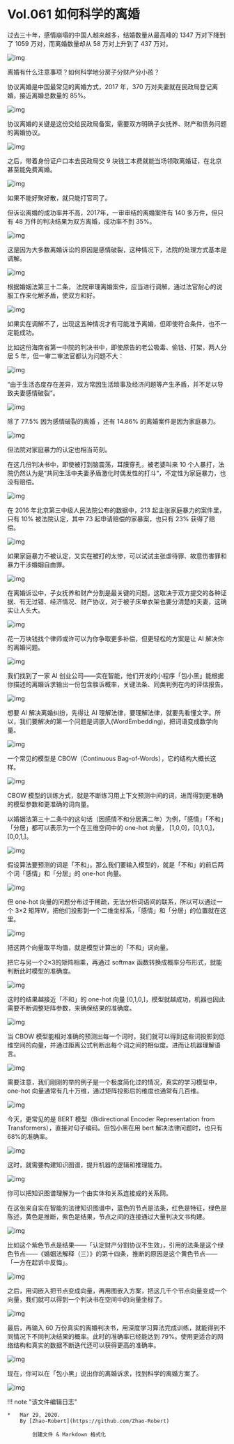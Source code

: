 # Vol.061 如何科学的离婚

过去三十年，感情崩塌的中国人越来越多，结婚数量从最高峰的 1347 万对下降到了 1059 万对，而离婚数量却从 58 万对上升到了 437 万对。

![img](https://paperclip.host/static/U6yRaDu1Nab8AKtDcsDsTD2IxRfqzcXI6dgWQmL9TUSX7CfljVibJ9iaCraD7YQ6kbibiaJx68RddfehU1IMURYDpQ.gif)

离婚有什么注意事项？如何科学地分房子分财产分小孩？

协议离婚是中国最常见的离婚方式，2017 年，370 万对夫妻就在民政局登记离婚，接近离婚总数量的 85%。

![img](https://paperclip.host/static/U6yRaDu1Nab8AKtDcsDsTD2IxRfqzcXI3FEvsYjxicmCrNTUGQkibicp9ahozdzmCfR1od8HfDdVFbWemEDibLcGuQ.gif)

协议离婚的关键是这份交给民政局备案，需要双方明确子女抚养、财产和债务问题的离婚协议。

![img](https://paperclip.host/static/U6yRaDu1Nab8AKtDcsDsTD2IxRfqzcXIu2fyMT8Jcjb8vZ0LibsL5nWF1InbHJicUKiceJnicicKHGUGs5TUTCkvJQw.gif)

之后，带着身份证户口本去民政局交 9 块钱工本费就能当场领取离婚证，在北京甚至能免费离婚。

![img](https://paperclip.host/static/U6yRaDu1Nab8AKtDcsDsTD2IxRfqzcXIoYQOaiaCoiaZAXMrKRjAf11odPgvNsaic2PY4tg1IHlLjTjmCzCIxxAPg.gif)

如果不能好聚好散，就只能打官司了。

但诉讼离婚的成功率并不高，2017年，一审审结的离婚案件有 140 多万件，但只有 48 万件的判决结果为双方离婚，成功率不到 35%。

![img](https://paperclip.host/static/U6yRaDu1Nab8AKtDcsDsTD2IxRfqzcXI5z1lFmZto0nvEdPhcEYxWDfibw5jQ2806XY28yjmATUmHMqDAjdPsvQ.gif)

这是因为大多数离婚诉讼的原因是感情破裂，这种情况下，法院的处理方式基本是调解。

![img](https://paperclip.host/static/U6yRaDu1Nab8AKtDcsDsTD2IxRfqzcXIQiao13bnYDOnKcMChywfD2HKFt3OwXwPKPZHYJRUPackml8NMWULLeg.gif)

根据婚姻法第三十二条， 法院审理离婚案件，应当进行调解，通过法官耐心的说服工作来化解矛盾，使双方和好。

![img](https://paperclip.host/static/U6yRaDu1Nab8AKtDcsDsTD2IxRfqzcXIR3NlVqzhtqS51WE3ESKZXd1k9yTEzoLMk0ohRaSRQ2s7rOiakV78iaow.gif)

如果实在调解不了，出现这五种情况才有可能准予离婚，但即使符合条件，也不一定能成功。

比如这份海南省第一中院的判决书中，即使原告的老公吸毒、偷钱、打架，两人分居 5 年，但一审二审法官都认为问题不大：

![img](https://paperclip.host/static/U6yRaDu1Nab8AKtDcsDsTD2IxRfqzcXIKUt60Pd24tDMK1AW5pdjstpBb0BO3LvjJNDL83tjsW0GBpuiaJ8QnkA.png)

“由于生活态度存在差异，双方常因生活琐事及经济问题等产生矛盾，并不足以导致夫妻感情破裂”。

![img](https://paperclip.host/static/U6yRaDu1Nab8AKtDcsDsTD2IxRfqzcXI1NJeNYscCoOncK8egWX2NSI0XT0IUqLhVfALSR2xEicrrX6Bia1AMgmA.png)

除了 77.5% 因为感情破裂的离婚 ，还有 14.86% 的离婚案件是因为家庭暴力。

![img](https://paperclip.host/static/U6yRaDu1Nab8AKtDcsDsTD2IxRfqzcXI2I3u2EBsndHQ9ia86rPDQcl5R0cZPpGjguDk05L5dQNxbtdiaGN5hS4A.png)

但法院对家庭暴力的认定也相当苛刻。

在这几份判决书中，即使被打到脑震荡，耳膜穿孔，被老婆叫来 10 个人暴打，法院仍然认为是“共同生活中夫妻矛盾激化时偶发性的打斗“，不定性为家庭暴力，也没有赔偿。

![img](https://paperclip.host/static/U6yRaDu1Nab8AKtDcsDsTD2IxRfqzcXI521kxIKku99m0k6Mszyb6b5HNCP0dfiaFsbhiajjDbIysxCbbIicxjLmg.gif)

在 2016 年北京第三中级人民法院公布的数据中，213 起主张家庭暴力的案件里，只有 10% 被法院认定，其中 73 起申请赔偿的家暴案，也只有 23% 获得了赔偿。

![img](https://paperclip.host/static/U6yRaDu1Nab8AKtDcsDsTD2IxRfqzcXIFvkwWFuQzjvloXEKMuZ59ic7ecrdtrJYBTM5ia5f6ezUTJnqxztssgzg.gif)

如果家庭暴力不被认定，又实在被打的太惨，可以试试主张虐待罪、故意伤害罪和暴力干涉婚姻自由罪。

![img](https://paperclip.host/static/U6yRaDu1Nab8AKtDcsDsTD2IxRfqzcXICyerQJdqmax4XFUQqYsib4S2NB5ibTlicVbWeptsnXBBceRM7G5ibJAR5A.gif)

在离婚诉讼中，子女抚养和财产分割是最关键的问题。这取决于双方提交的各种证据、有无过错、经济情况、财产协议，对于被子床单衣架也要分清楚的夫妻，这确实让人头大。

![img](https://paperclip.host/static/U6yRaDu1Nab8AKtDcsDsTD2IxRfqzcXIRTCUPyvscqm2qUQIKcwocS7thYbsudPQPDqsI6LOIwib4mUFlrwPGAQ.gif)

花一万块钱找个律师或许可以为你争取更多补偿，但更轻松的方案是让 AI 解决你的离婚问题。

![img](https://paperclip.host/static/U6yRaDu1Nab8AKtDcsDsTD2IxRfqzcXIojmTx2vlwr3e8rWDU2icCVZibe6Jiazicxd2iaeeIKuWX3KfqRvvF6PMbUw.gif)

我们找到了一家 AI 创业公司——实在智能，他们开发的小程序「包小黑」能根据你描述的离婚诉求输出一份包含胜诉概率，关键法条、同类判例在内的评估报告。

![img](https://paperclip.host/static/U6yRaDu1Nab8AKtDcsDsTD2IxRfqzcXINZiaMty307m5HALfRbkibyic67SgLiaEVicNFhzjKhdNeqAiciaG861deX4Ow.gif)

想要 AI 解决离婚纠纷，先得让 AI 理解法律，要理解法律，就要先看懂文字。所以，我们要解决的第一个问题是词嵌入(WordEmbedding)，把词语变成数学向量。

![img](https://paperclip.host/static/U6yRaDu1Nab8AKtDcsDsTD2IxRfqzcXIJvcT1vL39TfURWJr6ic9ew53vGr8aicBrxhG6vEpkiblic0RvvRAMxxnAA.gif)

一个常见的模型是 CBOW（Continuous Bag-of-Words），它的结构大概长这样。

![img](https://paperclip.host/static/U6yRaDu1Nab8AKtDcsDsTD2IxRfqzcXIQiaMhiaAiaIzBgSuHliaibjX7yVmca1ouKTTQFlqGVmbDO1rgvZgic2hvsNw.gif)

CBOW 模型的训练方式，就是不断练习用上下文预测中间的词，进而得到更准确的模型参数和更准确的词向量。

以婚姻法第三十二条中的这句话（因感情不和分居满二年）为例，「感情」「不和」「分居」都可以表示为一个在三维空间中的 one-hot 向量， [1,0,0]，[0,1,0,]，[0,0,1,]。

![img](https://paperclip.host/static/U6yRaDu1Nab8AKtDcsDsTD2IxRfqzcXI7L24vLgP1tVEgFJ90eoIicJibOzMliaZPTbH0d3KNibHDdFfl5KjsI5tcw.gif)

假设算法要预测的词是「不和」。那么我们要输入模型的，就是「不和」的前后两个词「感情」和「分居」的 one-hot 向量。

![img](https://paperclip.host/static/U6yRaDu1Nab8AKtDcsDsTD2IxRfqzcXIa3hNTrRrZ4RY37t1To9m3tVT5DBYW8nYibgd0PtAibyoqJsI9ic1cuvUQ.gif)

但 one-hot 向量的问题分布过于稀疏，无法分析词语间的联系，所以可以通过一个 3×2 矩阵W，把他们投影到一个二维坐标系，「感情」和「分居」的位置就在这里。

![img](https://paperclip.host/static/U6yRaDu1Nab8AKtDcsDsTD2IxRfqzcXIqkoLgicKbK9LG02xTWsDkus2CLHeyQ0u4A10Qj2F3nAicbyg81LYWaYA.gif)

把这两个向量取平均值，就是模型计算出的「不和」词向量。

把它与另一个2×3的矩阵相乘，再通过 softmax 函数转换成概率分布形式，就能判断此时模型的准确度。

![img](https://paperclip.host/static/U6yRaDu1Nab8AKtDcsDsTD2IxRfqzcXImvSCEADTfYE5rVFDQkA2j1Ld5b9ba47T69nkYyFh11e2ZotvAUGpeg.gif)

这时的结果越接近「不和」的 one-hot 向量 [0,1,0,]，模型就越成功，机器也因此需要不断调整矩阵参数，来确保结果的准确度。

![img](https://paperclip.host/static/U6yRaDu1Nab8AKtDcsDsTD2IxRfqzcXImeZecrg68BnUQPxkIoMfdsOibw3bdssJ89xFR017wiajPbWzZ71rGibZQ.gif)

当 CBOW 模型能相对准确的预测出每一个词时，我们就可以得到这些词投影到低维空间的向量，并通过距离公式判断出每个词之间的相似度。进而让机器理解语言。

![img](https://paperclip.host/static/U6yRaDu1Nab8AKtDcsDsTD2IxRfqzcXIZGaA826AnKuPdkm0ia5skIyf7qu5VnWJx8r9499x9asgXrW6I2zULsg.gif)

需要注意，我们刚刚的举的例子是一个极度简化过的情况，真实的学习模型中， one-hot 向量通常有几十万维，通过矩阵投影后的维度也通常有几百维。

![img](https://paperclip.host/static/U6yRaDu1Nab8AKtDcsDsTD2IxRfqzcXIEOWgvIIic5jbDOIaWNnJNsMRdvic0xEiaclRGUOyQ2zUFoXGvFO2Kpic7Q.gif)

今天，更常见的是 BERT 模型（Bidirectional Encoder Representation from Transformers），直接对句子编码。但包小黑在用 bert 解决法律问题时，也只有 68%的准确率。

![img](https://paperclip.host/static/U6yRaDu1Nab8AKtDcsDsTD2IxRfqzcXIG1Rj1QMZxMl30dcxmkKclwSOyxcwm58Wo40iabXWvT7m3DCrkKKYKXg.gif)

这时，就需要构建知识图谱，提升机器的逻辑和推理能力。

![img](https://paperclip.host/static/U6yRaDu1Nab8AKtDcsDsTD2IxRfqzcXIYEYd0z9lyTmAnaa8hU0wdXnCdg115Ldib0ibLABewxdSway0RUQoY0vg.gif)

你可以把知识图谱理解为一个由实体和关系连接成的关系网。

在这张来自实在智能的法律知识图谱中，蓝色的节点是法条，红色是特征，绿色是陈述，黄色是推断，紫色是结果，节点之间的连接通过大量判决文书构建。

![img](https://paperclip.host/static/U6yRaDu1Nab8AKtDcsDsTD2IxRfqzcXISic5NhYDGAHUZiafrz23iaYqHic95T6vibISPCiaWRsHLtLULkyk6YNu1xOA.gif)

比如这个紫色节点是结果——「认定财产分割协议不生效」，引用的法条是这个绿色节点——《婚姻法解释（三）》的第十四条，推断的原因是这个黄色节点——「一方在起诉中反悔」。

![img](https://paperclip.host/static/U6yRaDu1Nab8AKtDcsDsTD2IxRfqzcXIQxibYlhw1sehogyGx3ghpMD42yqYXDMbS8jgBibXl3yrHETHeb6y58yA.gif)

之后，用词嵌入把节点变成向量，再用图嵌入方案，把这几千个节点向量变成一个向量，我们就可以得到一个判决书在空间中的向量坐标了。

![img](https://paperclip.host/static/U6yRaDu1Nab8AKtDcsDsTD2IxRfqzcXIMIL5buTNeJOVVOibwTiacQv3g11cl6BBrD3Nha86N4WicpRPGFoymMNibw.gif)

最后，再输入 60 万份真实的离婚判决书，用深度学习算法完成训练，就能得到不同情况下不同判决结果的概率。此时的准确率已经能达到 79%。使用更适合的网络结构和真实的数据不断迭代还可以获得更高的准确率。

![img](https://paperclip.host/static/U6yRaDu1Nab8AKtDcsDsTD2IxRfqzcXIM6dwb8zVtq4TJwp4vU14Q6cTLBugcDdIbODTIbjo7nJiblPR7qibLmjw.gif)

现在，你可以在「包小黑」说出你的离婚诉求，找到科学的离婚方案了。

![img](https://paperclip.host/static/U6yRaDu1Nab8AKtDcsDsTD2IxRfqzcXI5rRWywHgVEicaWDh3yreCa86j1MNTGXgiaj1ibfKQuvn2OibCJlRjQBcmA.gif)

!!! note "该文件编辑日志"

	* 	Mar 29, 2020.
		By [Zhao-Robert](https://github.com/Zhao-Robert)
	
			创建文件 & Markdown 格式化
